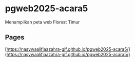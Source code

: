 # pgweb2025-acara5
Menampilkan peta web Florest Timur

## Pages
[https://nasywaalifiaazahra-gif.github.io/pgweb2025-acara5/](https://nasywaalifiaazahra-gif.github.io/pgweb2025-acara5/)